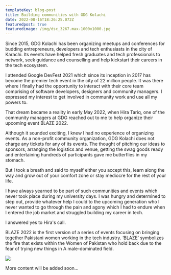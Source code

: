 ```yaml
---
templateKey: blog-post
title: Building communities with GDG Kolachi
date: 2022-08-16T18:26:25.072Z
featuredpost: true
featuredimage: /img/dsc_3267.max-1000x1000.jpg
---
```

Since 2015, [](https://www.linkedin.com/company/gdgkolachi/)GDG Kolachi has been organizing meetups and conferences for budding entrepreneurs, developers and tech enthusiasts in the city of Karachi. Its events have helped fresh graduates and tech professionals to network, seek guidance and counselling and help kickstart their careers in the tech ecosystem.

I attended Google DevFest 2021 which since its inception in 2017 has become the premier tech event in the city of 22 million people. It was there where I finally had the opportunity to interact with their core team comprising of software developers, designers and community managers. I expressed my interest to get involved in community work and use all my powers to.

That dream became a reality in early May 2022, when Hira Tariq, one of the community managers at GDG reached out to me to help organize their upcoming event BLAZE 2022.

Although it sounded exciting, I knew I had no experience of organizing events. As a non-profit community organization, GDG Kolachi does not charge any tickets for any of its events. The thought of pitching our ideas to sponsors, arranging the logistics and venue, getting the swag goods ready and entertaining hundreds of participants gave me butterflies in my stomach.

But I took a breath and said to myself either you accept this, learn along the way and grow out of your comfort zone or stay mediocre for the rest of your life.

I have always yearned to be part of such communities and events which never took place during my university days. I was hungry and determined to step out, provide whatever help I could to the upcoming generation who I never wanted to go through the pain and agony which I had to endure when I entered the job market and struggled building my career in tech. 

I answered yes to Hira's call. 

BLAZE 2022 is the first version of a series of events focusing on bringing together Pakistani women working in the tech industry. ‘BLAZE’ symbolizes the fire that exists within the Women of Pakistan who hold back due to the fear of trying new things in A male-dominated field.

![](/img/whatsapp-image-2022-06-29-at-2.08.55-pm.jpeg)

More content will be added soon...